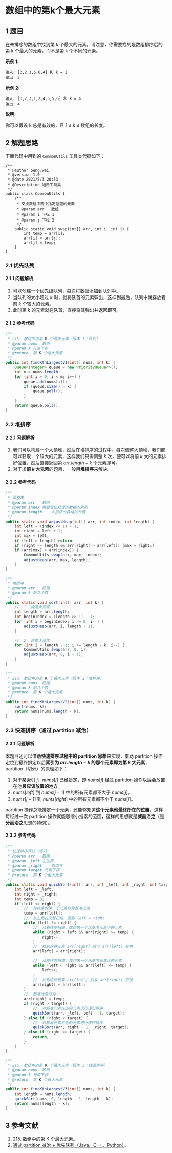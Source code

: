 # 数组中的第k个最大元素

## 1 题目

在未排序的数组中找到第 k 个最大的元素。请注意，你需要找的是数组排序后的第 k 个最大的元素，而不是第 k 个不同的元素。

**示例 1:**

```
输入: [3,2,1,5,6,4] 和 k = 2
输出: 5
```

**示例 2:**

```
输入: [3,2,3,1,2,4,5,5,6] 和 k = 4
输出: 4
```

**说明:**

你可以假设 k 总是有效的，且 1 ≤ k ≤ 数组的长度。

## 2 解题思路

下面代码中用到的 `CommonUtils` 工具类代码如下：

```
/**
 * @author peng.wei
 * @version 1.0
 * @date 2021/5/3 20:53
 * @Description 通用工具类
 */
public class CommonUtils {
    /**
     * 交换数组中两个指定位置的元素
     * @param arr   数组
     * @param i 下标 1
     * @param j 下标 2
     */
    public static void swap(int[] arr, int i, int j) {
        int temp = arr[i];
        arr[i] = arr[j];
        arr[j] = temp;
    }
}
```

### 2.1 优先队列

#### 2.1.1 问题解析

1. 可以创建一个优先级队列，每次将数据添加到队列中。
2. 当队列的大小超过 $k$ 时，就将队首的元素弹出，这样到最后，队列中就存放着前 $k$ 个较大的元素。
3. 此时第 $k$ 的元素就在队首，直接将其弹出并返回即可。

#### 2.1.2 参考代码

```java
/**
 * 215. 数组中的第 K 个最大元素（版本 1：队列）
 * @param nums  数组
 * @param k 元素下标
 * @return  第 K 个最大元素
 */
public int findKthLargestV1(int[] nums, int k) {
    Queue<Integer> queue = new PriorityQueue<>();
    int m = nums.length;
    for (int i = 0; i < m; i++) {
        queue.add(nums[i]);
        if (queue.size() > k) {
            queue.poll();
        }
    }
    return queue.poll();
}
```

### 2.2 堆排序

#### 2.2.1 问题解析

1. 我们可以构建一个大顶堆，然后在堆排序的过程中，每次调整大顶堆，我们都可以获取一个较大的元素，这样我们只需调整 $k$ 次，便可以将前 $k$ 大的元素排好位置，然后直接返回第 $arr.length - k$ 个元素即可。
2. 对于求**前 $k$ 大元素**的题目，一般用**堆排序**来解决。

#### 2.2.2 参考代码

```java
/**
 * 调整堆
 * @param arr   数组
 * @param index 需要堆化处理的数据的索引
 * @param length    未排序的数组的长度
 */
public static void adjustHeap(int[] arr, int index, int length) {
    int left = (index << 1) + 1;
    int right = left + 1;
    int max = left;
    if (left > length) return;
    if (right <= length && arr[right] > arr[left]) {max = right;}
    if (arr[max] > arr[index]) {
        CommonUtils.swap(arr, max, index);
        adjustHeap(arr, max, length);
    }
}

/**
 * 堆排序
 * @param arr   数组
 * @param k 前几个数
 */
public static void sort(int[] arr, int k) {
    //  1. 构造大顶堆
    int length = arr.length;
    int beginIndex = (length >> 1) - 1;
    for (int i = beginIndex; i >= 0; i--) {
        adjustHeap(arr, i, length - 1);
    }

    //  2. 调整大顶堆
    for (int i = length - 1; i >= length - k; i--) {
        CommonUtils.swap(arr, 0, i);
        adjustHeap(arr, 0, i - 1);
    }
}

/**
 * 215. 数组中的第 K 个最大元素（版本 2：堆排序）
 * @param nums  数组
 * @param k 前几个数
 * @return  第 K 个最大元素
 */
public int findKthLargestV2(int[] nums, int k) {
    sort(nums, k);
    return nums[nums.length - k];
}
```

### 2.3 快速排序（通过 partition 减治）

#### 2.3.1 问题解析

本题目还可以借助**快速排序过程中的 partition 思想**来实现，借助 partition 操作定位到最终排定以后**索引为 $arr.length - k$ 的那个元素即为第 $k$ 大元素**，partition（切分）的原理如下：

1. 对于某索引 $j$，$nums[j]$ 已经排定，即 $nums[j]$ 经过 partition 操作以后会放置在他**最应该放置的地方**。
2. $nums[left]$ 到 $nums[j - 1]$ 中的所有元素都不大于 $nums[j]$。
3. $nums[j + 1]$ 到 $nums[right]$ 中的所有元素都不小于 $nums[j]$。

partition 操作总能排定一个元素，还能够知道**这个元素他最终所在的位置**，这样每经过一次 partition 操作就能够缩小搜索的范围，这样的思想就是**减而治之**（是**分而治之**思想的特例）。

#### 2.3.2 参考代码

```java
/**
 * 快速排序算法（递归）
 * @param arr   数组
 * @param _left 左边界
 * @param _right    右边界
 * @param target 元素下标
 * @return  第 K 个最大元素
 */
public static void quickSort(int[] arr, int _left, int _right, int target) {
    int left = _left;
    int right = _right;
    int temp = 0;
    if (left <= right) {
        //  待排序的第一个元素作为基准元素
        temp = arr[left];
        //  从左到右交替扫描，直到 left = right
        while (left != right) {
            //  从右往左扫描，找到第一个比基准元素小的元素
            while (right > left && arr[right] >= temp) {
                right--;
            }
            //  找到这种元素 arr[right] 后与 arr[left] 交换
            arr[left] = arr[right];

            //  从左往右扫描，找到第一个比基准元素大的元素
            while (left < right && arr[left] <= temp) {
                left++;
            }
            //  找到这种元素 arr[left] 后与 arr[right] 交换
            arr[right] = arr[left];
        }
        //  基准元素归为
        arr[right] = temp;
        if (right > target) {
            //  对基准元素左边的元素进行递归排序
            quickSort(arr, _left, left - 1, target);
        } else if (right < target) {
            //  对基准元素右边的元素进行递归排序
            quickSort(arr, right + 1, _right, target);
        } else if (right == target) {
            return;
        }
    }
}

/**
 * 215. 数组中的第 K 个最大元素（版本 3：快速排序）
 * @param nums  数组
 * @param k 元素下标
 * @return  第 K 个最大元素
 */
public int findKthLargestV3(int[] nums, int k) {
    int length = nums.length;
    quickSort(nums, 0, length - 1, length - k);
    return nums[length - k];
}
```

## 3 参考文献

1. [215. 数组中的第 K 个最大元素](https://leetcode-cn.com/problems/kth-largest-element-in-an-array)。
2. [通过 partition 减治 + 优先队列（Java、C++、Python）](https://leetcode-cn.com/problems/kth-largest-element-in-an-array/solution/partitionfen-er-zhi-zhi-you-xian-dui-lie-java-dai-)。

